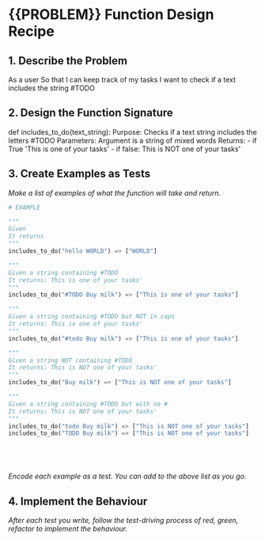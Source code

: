 # {{PROBLEM}} Function Design Recipe

## 1. Describe the Problem

As a user So that I can keep track of my tasks I want to check if a text includes the string #TODO

## 2. Design the Function Signature

def includes_to_do(text_string):
    Purpose: Checks if a text string includes the letters #TODO
    Parameters: Argument is a string of mixed words
    Returns: - if True 'This is one of your tasks'
             - if false: This is NOT one of your tasks'

## 3. Create Examples as Tests

_Make a list of examples of what the function will take and return._

```python
# EXAMPLE

"""
Given 
It returns 
"""
includes_to_do("hello WORLD") => ["WORLD"]

"""
Given a string containing #TODO
It returns: This is one of your tasks'
"""
includes_to_do("#TODO Buy milk") => ["This is one of your tasks"]

"""
Given a string containing #TODO but NOT in caps
It returns: This is one of your tasks'
"""
includes_to_do("#todo Buy milk") => ["This is one of your tasks"]

"""
Given a string NOT containing #TODO
It returns: This is NOT one of your tasks'
"""
includes_to_do("Buy milk") => ["This is NOT one of your tasks"]

"""
Given a string containing #TODO but with no #
It returns: This is NOT one of your tasks'
"""
includes_to_do("todo Buy milk") => ["This is NOT one of your tasks"]
includes_to_do("TODO Buy milk") => ["This is NOT one of your tasks"]






```

_Encode each example as a test. You can add to the above list as you go._

## 4. Implement the Behaviour

_After each test you write, follow the test-driving process of red, green, refactor to implement the behaviour._
